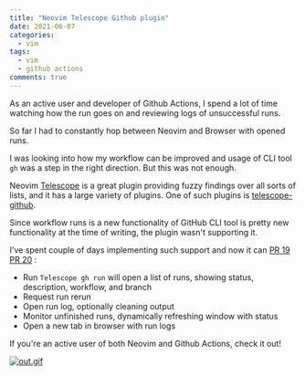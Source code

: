 ```yaml
---
title: "Neovim Telescope Github plugin"
date: 2021-06-07
categories:
  - vim
tags:
  - vim
  - github actions
comments: true
---
```


As an active user and developer of Github Actions, I spend a lot of time
watching how the run goes on and reviewing logs of unsuccessful runs.

So far I had to constantly hop between Neovim and Browser with opened runs.

I was looking into how my workflow can be improved and usage of CLI tool `gh`
was a step in the right direction. But this was not enough.

Neovim [Telescope](https://github.com/nvim-telescope/telescope.nvim) is a great
plugin providing fuzzy findings over all sorts of lists, and it has a large
variety of plugins. One of such plugins is
[telescope-github](https://github.com/nvim-telescope/telescope-github.nvim).

Since workflow runs is a new functionality of GitHub CLI tool is pretty new
functionality at the time of writing, the plugin wasn't supporting it.

I've spent couple of days implementing such support and now it can
[PR 19](https://github.com/nvim-telescope/telescope-github.nvim/pull/19) 
[PR 20](https://github.com/nvim-telescope/telescope-github.nvim/pull/20) :
- Run `Telescope gh run` will open a list of runs, showing status, description,
  workflow, and branch
- Request run rerun
- Open run log, optionally cleaning output
- Monitor unfinished runs, dynamically refreshing window with status
- Open a new tab in browser with run logs

If you're an active user of both Neovim and Github Actions, check it out!

[![out.gif](https://i.postimg.cc/hPLbXJCK/out.gif)](https://postimg.cc/Wh4JK4Ly)
